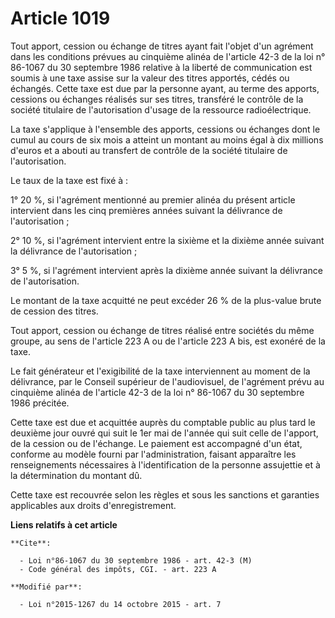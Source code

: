 # Article 1019

Tout apport, cession ou échange de titres ayant fait l'objet d'un agrément dans les conditions prévues au cinquième alinéa de
l'article 42-3 de la loi n° 86-1067 du 30 septembre 1986 relative à la liberté de communication est soumis à une taxe assise
sur la valeur des titres apportés, cédés ou échangés. Cette taxe est due par la personne ayant, au terme des apports,
cessions ou échanges réalisés sur ses titres, transféré le contrôle de la société titulaire de l'autorisation d'usage de la
ressource radioélectrique. 

La taxe s'applique à l'ensemble des apports, cessions ou échanges dont le cumul au cours de six mois a atteint un montant au
moins égal à dix millions d'euros et a abouti au transfert de contrôle de la société titulaire de l'autorisation. 

Le taux de la taxe est fixé à :

1° 20 %, si l'agrément mentionné au premier alinéa du présent article intervient dans les cinq premières années suivant la
délivrance de l'autorisation ;

2° 10 %, si l'agrément intervient entre la sixième et la dixième année suivant la délivrance de l'autorisation ;

3° 5 %, si l'agrément intervient après la dixième année suivant la délivrance de l'autorisation.

Le montant de la taxe acquitté ne peut excéder 26 % de la plus-value brute de cession des titres. 

Tout apport, cession ou échange de titres réalisé entre sociétés du même groupe, au sens de l'article 223 A ou de l'article
223 A bis, est exonéré de la taxe. 

Le fait générateur et l'exigibilité de la taxe interviennent au moment de la délivrance, par le Conseil supérieur de
l'audiovisuel, de l'agrément prévu au cinquième alinéa de l'article 42-3 de la loi n° 86-1067 du 30 septembre 1986 précitée. 

Cette taxe est due et acquittée auprès du comptable public au plus tard le deuxième jour ouvré qui suit le 1er mai  de
l'année qui suit celle de l'apport, de la cession ou de l'échange. Le paiement est accompagné d'un état, conforme au modèle
fourni par l'administration, faisant apparaître les renseignements nécessaires à l'identification de la personne assujettie
et à la détermination du montant dû. 

Cette taxe est recouvrée selon les règles et sous les sanctions et garanties applicables aux droits d'enregistrement.

**Liens relatifs à cet article**

	**Cite**:

	  - Loi n°86-1067 du 30 septembre 1986 - art. 42-3 (M)
	  - Code général des impôts, CGI. - art. 223 A

	**Modifié par**:

	  - Loi n°2015-1267 du 14 octobre 2015 - art. 7
